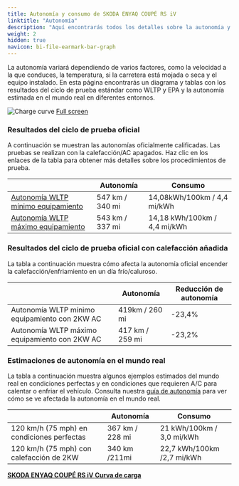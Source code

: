 ```yaml
---
title: Autonomía y consumo de SKODA ENYAQ COUPÉ RS iV
linktitle: "Autonomía"
description: "Aquí encontrarás todos los detalles sobre la autonomía y el consumo del SKODA ENYAQ COUPÉ RS iV."
weight: 2
hidden: true
navicon: bi-file-earmark-bar-graph
---
```

<!-- markdownlint-disable MD033 -->
<!-- markdownlint-disable MD010 -->

La autonomía variará dependiendo de varios factores, como la velocidad a la que conduces, la temperatura, si la carretera está mojada o seca y el equipo instalado. En esta página encontrarás un diagrama y tablas con los resultados del ciclo de prueba estándar como WLTP y EPA y la autonomía estimada en el mundo real en diferentes entornos.

<img class="img-fluid" alt="Charge curve" src="/images//nb-NO/models/skoda/enyaq_iv/enyaq_coupé_rs_iv/range.svg"/>
<a href="/images/nb-NO/models/skoda/enyaq_iv/enyaq_coupé_rs_iv/range.svg">Full screen</a>

### Resultados del ciclo de prueba oficial

A continuación se muestran las autonomías oficialmente calificadas. Las pruebas se realizan con la calefacción/AC apagados. Haz clic en los enlaces de la tabla para obtener más detalles sobre los procedimientos de prueba.

<div class="table-responsive">
<table class="table table-striped border">
	<thead>
		<tr>
			<th>
			</th>
			<th>
				Autonomía
			</th>
			<th>
				Consumo
			</th>
		</tr>
	</thead>
	<tbody>
		<tr>
			<td>
				<a href="../../../../../guides/understandingrange/wltp/ ">
					Autonomía WLTP mínimo equipamiento
				</a>
			</td>
			<td>
				547 km / 340 mi
			</td>
			<td>
				14,08kWh/100km / 4,4 mi/kWh
			</td>
		</tr>
		<tr>
			<td>
				<a href="../../../../../guides/understandingrange/wltp/ ">
					Autonomía WLTP máximo equipamiento
				</a>
			</td>
			<td>
				543 km / 337 mi
			</td>
			<td>
				14,18 kWh/100km / 4,4 mi/kWh
			</td>
		</tr>
	</tbody>
</table>
</div>

### Resultados del ciclo de prueba oficial con calefacción añadida

La tabla a continuación muestra cómo afecta la autonomía oficial encender la calefacción/enfriamiento en un día frío/caluroso.

<div class="table-responsive">
<table class="table table-striped border">
	<thead>
		<tr>
			<th>
			</th>
			<th>
				Autonomía
			</th>
			<th>
				Reducción de autonomía
			</th>
		</tr>
	</thead>
	<tbody>
		<tr>
			<td>
				Autonomía WLTP mínimo equipamiento con 2KW AC
			</td>
			<td>
				 419km / 260 mi 
			</td>
			<td>
				-23,4%
			</td>
		</tr>
		<tr>
			<td>
				Autonomía WLTP máximo equipamiento con 2KW AC
			</td>
			<td>
				417 km / 259 mi
			</td>
			<td>
				-23,2%
			</td>
		</tr>
	</tbody>
</table>
</div>

### Estimaciones de autonomía en el mundo real

La tabla a continuación muestra algunos ejemplos estimados del mundo real en condiciones perfectas y en condiciones que requieren A/C para calentar o enfriar el vehículo. Consulta nuestra [guía de autonomía](../../../../../guides/understandingrange/) para ver cómo se ve afectada la autonomía en el mundo real.

<div class="table-responsive">
<table class="table table-striped border">
	<thead>
		<tr>
			<th>
			</th>
			<th>
				Autonomía
			</th>
			<th>
				Consumo
			</th>
		</tr>
	</thead>
	<tbody>
		<tr>
			<td>
				120 km/h (75 mph) en condiciones perfectas
			</td>
			<td>
				367 km / 228 mi
			</td>
			<td>
				21 kWh/100km / 3,0 mi/kWh
			</td>
		</tr>
		<tr>
			<td>
				120 km/h (75 mph) con calefacción de 2KW
			</td>
			<td>
				340 km /211mi
			</td>
			<td>
				22,7 kWh/100km /2,7 mi/kWh
			</td>
		</tr>
	</tbody>
</table>
</div>
<div class="mt-3 mb-3">
<a href="../" class="text-decoration-none text-black">
<strong><i class="bi-arrow-left"></i> SKODA ENYAQ COUPÉ RS iV </strong>
</a>
<a href="../chargingcurve/" class="text-decoration-none text-black float-end">
<strong>Curva de carga <i class="bi-arrow-right"></i></strong>
</a>
</div>
